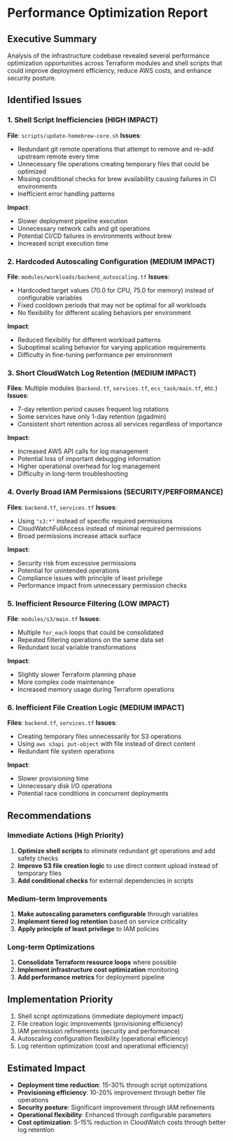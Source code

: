 # Performance Optimization Report

## Executive Summary
Analysis of the infrastructure codebase revealed several performance optimization opportunities across Terraform modules and shell scripts that could improve deployment efficiency, reduce AWS costs, and enhance security posture.

## Identified Issues

### 1. Shell Script Inefficiencies (HIGH IMPACT)
**File**: `scripts/update-homebrew-core.sh`
**Issues**:
- Redundant git remote operations that attempt to remove and re-add upstream remote every time
- Unnecessary file operations creating temporary files that could be optimized
- Missing conditional checks for brew availability causing failures in CI environments
- Inefficient error handling patterns

**Impact**: 
- Slower deployment pipeline execution
- Unnecessary network calls and git operations
- Potential CI/CD failures in environments without brew
- Increased script execution time

### 2. Hardcoded Autoscaling Configuration (MEDIUM IMPACT)
**File**: `modules/workloads/backend_autoscaling.tf`
**Issues**:
- Hardcoded target values (70.0 for CPU, 75.0 for memory) instead of configurable variables
- Fixed cooldown periods that may not be optimal for all workloads
- No flexibility for different scaling behaviors per environment

**Impact**:
- Reduced flexibility for different workload patterns
- Suboptimal scaling behavior for varying application requirements
- Difficulty in fine-tuning performance per environment

### 3. Short CloudWatch Log Retention (MEDIUM IMPACT)
**Files**: Multiple modules (`backend.tf`, `services.tf`, `ecs_task/main.tf`, etc.)
**Issues**:
- 7-day retention period causes frequent log rotations
- Some services have only 1-day retention (pgadmin)
- Consistent short retention across all services regardless of importance

**Impact**:
- Increased AWS API calls for log management
- Potential loss of important debugging information
- Higher operational overhead for log management
- Difficulty in long-term troubleshooting

### 4. Overly Broad IAM Permissions (SECURITY/PERFORMANCE)
**Files**: `backend.tf`, `services.tf`
**Issues**:
- Using `"s3:*"` instead of specific required permissions
- CloudWatchFullAccess instead of minimal required permissions
- Broad permissions increase attack surface

**Impact**:
- Security risk from excessive permissions
- Potential for unintended operations
- Compliance issues with principle of least privilege
- Performance impact from unnecessary permission checks

### 5. Inefficient Resource Filtering (LOW IMPACT)
**File**: `modules/s3/main.tf`
**Issues**:
- Multiple `for_each` loops that could be consolidated
- Repeated filtering operations on the same data set
- Redundant local variable transformations

**Impact**:
- Slightly slower Terraform planning phase
- More complex code maintenance
- Increased memory usage during Terraform operations

### 6. Inefficient File Creation Logic (MEDIUM IMPACT)
**Files**: `backend.tf`, `services.tf`
**Issues**:
- Creating temporary files unnecessarily for S3 operations
- Using `aws s3api put-object` with file instead of direct content
- Redundant file system operations

**Impact**:
- Slower provisioning time
- Unnecessary disk I/O operations
- Potential race conditions in concurrent deployments

## Recommendations

### Immediate Actions (High Priority)
1. **Optimize shell scripts** to eliminate redundant git operations and add safety checks
2. **Improve S3 file creation logic** to use direct content upload instead of temporary files
3. **Add conditional checks** for external dependencies in scripts

### Medium-term Improvements
1. **Make autoscaling parameters configurable** through variables
2. **Implement tiered log retention** based on service criticality
3. **Apply principle of least privilege** to IAM policies

### Long-term Optimizations
1. **Consolidate Terraform resource loops** where possible
2. **Implement infrastructure cost optimization** monitoring
3. **Add performance metrics** for deployment pipeline

## Implementation Priority
1. Shell script optimizations (immediate deployment impact)
2. File creation logic improvements (provisioning efficiency)
3. IAM permission refinements (security and performance)
4. Autoscaling configuration flexibility (operational efficiency)
5. Log retention optimization (cost and operational efficiency)

## Estimated Impact
- **Deployment time reduction**: 15-30% through script optimizations
- **Provisioning efficiency**: 10-20% improvement through better file operations
- **Security posture**: Significant improvement through IAM refinements
- **Operational flexibility**: Enhanced through configurable parameters
- **Cost optimization**: 5-15% reduction in CloudWatch costs through better log retention
